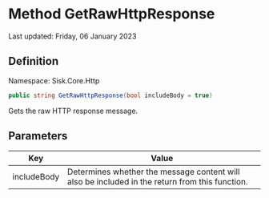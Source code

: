 # Method GetRawHttpResponse
Last updated: Friday, 06 January 2023

## Definition
Namespace: Sisk.Core.Http

```csharp
public string GetRawHttpResponse(bool includeBody = true)
```

Gets the raw HTTP response message.

## Parameters

| Key | Value |
| --- | --- |
| includeBody | Determines whether the message content will also be included in the return from this function. | 

